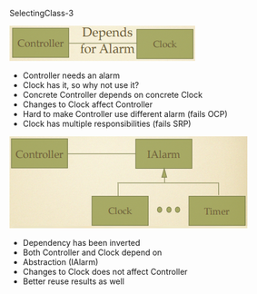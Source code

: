 SelectingClass-3


![alt text](./Images/ControllerAlarm-1.PNG "ControllerAlarm")


+	Controller needs an alarm
+	Clock has it, so why not use it?
+	Concrete Controller depends on concrete Clock
+	Changes to Clock affect Controller
+	Hard to make Controller use different alarm (fails OCP)
+	Clock has multiple responsibilities (fails SRP)


![alt text](./Images/ControllerAlarm-2.PNG "ControllerAlarm Revised")

+	Dependency has been inverted
+	Both Controller and Clock depend on
+	Abstraction (IAlarm)
+	Changes to Clock does not affect Controller
+	Better reuse results as well
